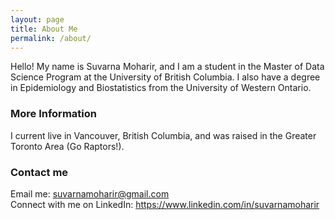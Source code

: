 ```yaml
---
layout: page
title: About Me
permalink: /about/
---
```

Hello!
My name is Suvarna Moharir, and I am a student in the Master of Data Science Program at the University of British Columbia. I also have a degree in Epidemiology and Biostatistics from the University of Western Ontario.

### More Information

I current live in Vancouver, British Columbia, and was raised in the Greater Toronto Area (Go Raptors!). 

### Contact me

Email me: [suvarnamoharir@gmail.com](mailto:suvarnamoharir@gmail.com) <br/>
Connect with me on LinkedIn: https://www.linkedin.com/in/suvarnamoharir 
